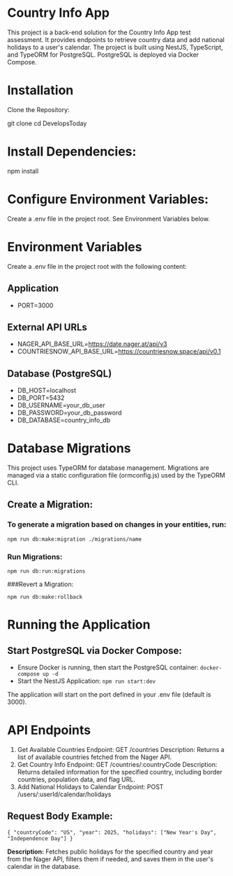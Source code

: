 # Country Info App
This project is a back-end solution for the Country Info App test assessment. It provides endpoints to retrieve country data and add national holidays to a user's calendar. The project is built using NestJS, TypeScript, and TypeORM for PostgreSQL. PostgreSQL is deployed via Docker Compose.

# Installation
Clone the Repository:

git clone <repository-url>
cd DevelopsToday

# Install Dependencies:

npm install

# Configure Environment Variables:

Create a .env file in the project root. See Environment Variables below.

# Environment Variables
Create a .env file in the project root with the following content:

## Application
* PORT=3000

## External API URLs
* NAGER_API_BASE_URL=https://date.nager.at/api/v3
* COUNTRIESNOW_API_BASE_URL=https://countriesnow.space/api/v0.1

## Database (PostgreSQL)
* DB_HOST=localhost
* DB_PORT=5432
* DB_USERNAME=your_db_user
* DB_PASSWORD=your_db_password
* DB_DATABASE=country_info_db

# Database Migrations
This project uses TypeORM for database management. Migrations are managed via a static configuration file (ormconfig.js) used by the TypeORM CLI.

## Create a Migration:

### To generate a migration based on changes in your entities, run:

`npm run db:make:migration ./migrations/name`

### Run Migrations:

`npm run db:run:migrations`

###Revert a Migration:

`npm run db:make:rollback`

# Running the Application
## Start PostgreSQL via Docker Compose:

* Ensure Docker is running, then start the PostgreSQL container: `docker-compose up -d`
* Start the NestJS Application: `npm run start:dev`

The application will start on the port defined in your .env file (default is 3000).

# API Endpoints
1. Get Available Countries
   Endpoint: GET /countries
   Description: Returns a list of available countries fetched from the Nager API.
2. Get Country Info
   Endpoint: GET /countries/:countryCode
   Description: Returns detailed information for the specified country, including border countries, population data, and flag URL.
3. Add National Holidays to Calendar
   Endpoint: POST /users/:userId/calendar/holidays

## Request Body Example:

`{
"countryCode": "US",
"year": 2025,
"holidays": ["New Year's Day", "Independence Day"]
}`

**Description:** Fetches public holidays for the specified country and year from the Nager API, filters them if needed, and saves them in the user's calendar in the database.
